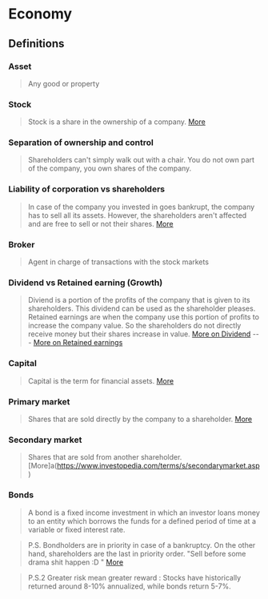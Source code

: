 
# Economy

## Definitions

### Asset
> Any good or property

### Stock
 > Stock is a share in the ownership of a company. 
 [More](https://www.investopedia.com/terms/s/stock.asp)
 
### Separation of ownership and control
> Shareholders can't simply walk out with a chair. You do not own part of the company, you own shares of the company.

### Liability of corporation vs shareholders
> In case of the company you invested in goes bankrupt, the company has to sell all its assets. However, the shareholders aren't affected and are free to sell or not their shares.  [More](https://www.investopedia.com/terms/l/liability.asp)

### Broker
> Agent in charge of transactions with the stock markets

### Dividend vs Retained earning (Growth)
> Diviend is a portion of the profits of the company that is given to its shareholders. This dividend can be used as the shareholder pleases. Retained earnings are when the company use this portion of profits to increase the company value. So the shareholders do not directly receive money but their shares increase in value.
>[More on Dividend](https://www.investopedia.com/terms/d/dividend.asp) --- [More on Retained earnings](https://www.investopedia.com/terms/r/retainedearnings.asp)

### Capital
>Capital is the term for financial assets. [More](https://www.investopedia.com/terms/c/capital.asp)

### Primary market
> Shares that are sold directly by the company to a shareholder. [More](https://www.investopedia.com/terms/p/primarymarket.asp)

### Secondary market
> Shares that are sold from another shareholder. [More]a(https://www.investopedia.com/terms/s/secondarymarket.asp)

### Bonds
>A bond is a fixed income investment in which an investor loans money to an entity which borrows the funds for a defined period of time at a variable or fixed interest rate. 

>P.S. Bondholders are in priority in case of a bankruptcy. On the other hand, shareholders are the last in priority order. "Sell before some drama shit happen :D "
[More](https://www.investopedia.com/terms/b/bond.asp)

> P.S.2 Greater risk mean greater reward : Stocks have historically returned around 8-10% annualized, while bonds return 5-7%.
